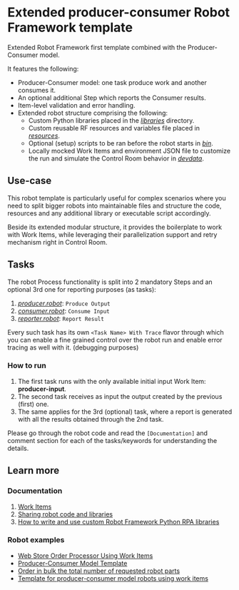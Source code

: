 # Extended producer-consumer Robot Framework template

Extended Robot Framework first template combined with the Producer-Consumer model.

It features the following:
- Producer-Consumer model: one task produce work and another consumes it.
- An optional additional Step which reports the Consumer results.
- Item-level validation and error handling.
- Extended robot structure comprising the following:
  - Custom Python libraries placed in the [*libraries*](./libraries/) directory.
  - Custom reusable RF resources and variables file placed in
    [*resources*](./resources/).
  - Optional (setup) scripts to be ran before the robot starts in [*bin*](./bin/).
  - Locally mocked Work Items and environment JSON file to customize the run and
    simulate the Control Room behavior in [*devdata*](./devdata/).

## Use-case

This robot template is particularly useful for complex scenarios where you need to
split bigger robots into maintainable files and structure the code, resources and any
additional library or executable script accordingly.

Beside its extended modular structure, it provides the boilerplate to work with Work
Items, while leveraging their parallelization support and retry mechanism right in
Control Room.

## Tasks

The robot Process functionality is split into 2 mandatory Steps and an optional 3rd one
for reporting purposes (as tasks):
1. [*producer.robot*](./producer.robot): `Produce Output`
2. [*consumer.robot*](./producer.robot): `Consume Input`
3. [*reporter.robot*](./producer.robot): `Report Result`

Every such task has its own `<Task Name> With Trace` flavor through which you can
enable a fine grained control over the robot run and enable error tracing as well with
it. (debugging purposes)

### How to run

1. The first task runs with the only available initial input Work Item:
   **producer-input**.
2. The second task receives as input the output created by the previous (first) one.
3. The same applies for the 3rd (optional) task, where a report is generated with all
   the results obtained through the 2nd task.

Please go through the robot code and read the `[Documentation]` and comment section for
each of the tasks/keywords for understanding the details.

## Learn more

### Documentation

1. [Work Items](https://robocorp.com/docs/development-guide/control-room/work-items)
2. [Sharing robot code and libraries](https://robocorp.com/docs/development-guide/qa-and-best-practices/sharing-libraries)
3. [How to write and use custom Robot Framework Python RPA libraries](https://robocorp.com/docs/development-guide/robot-framework/how-to-use-custom-python-libraries-in-your-robots#quick-recap-on-robot-framework-libraries-and-keywords)

### Robot examples

- [Web Store Order Processor Using Work Items](https://robocorp.com/portal/robot/robocorp/example-web-store-work-items)
- [Producer-Consumer Model Template](https://robocorp.com/portal/robot/robocorp/template-producer-consumer)
- [Order in bulk the total number of requested robot parts](https://robocorp.com/portal/robot/robocorp/example-orders-distribution)
- [Template for producer-consumer model robots using work items](https://github.com/robocorp/example-producer-consumer-reporting)
